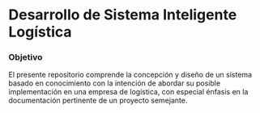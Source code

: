 # Desarrollo de Sistema Inteligente Logística
 
### Objetivo
El presente repositorio comprende la concepción y diseño de un sistema basado en conocimiento con la intención de abordar su posible implementación en una empresa de logística, con especial énfasis en la documentación pertinente de un proyecto semejante.

